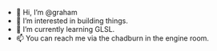 - 👋 Hi, I’m @graham
- 👀 I’m interested in building things.
- 🌱 I’m currently learning GLSL.
- 📫 You can reach me via the chadburn in the engine room.

<!---
graham/graham is a ✨ special ✨ repository because its `README.md` (this file) appears on your GitHub profile.
You can click the Preview link to take a look at your changes.
--->
